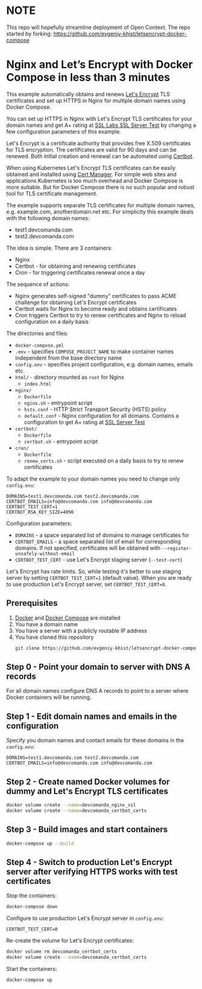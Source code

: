 # NOTE
This repo will hopefully streamline deployment of Open Context. The repo started by forking:
https://github.com/evgeniy-khist/letsencrypt-docker-compose




# Nginx and Let’s Encrypt with Docker Compose in less than 3 minutes

This example automatically obtains and renews [Let's Encrypt](https://letsencrypt.org/) TLS certificates and set up HTTPS in Nginx for multiple domain names using Docker Compose.

You can set up HTTPS in Nginx with Let's Encrypt TLS certificates for your domain names and get A+ rating at [SSL Labs SSL Server Test](https://www.ssllabs.com/ssltest/) by changing a few configuration parameters of this example.

Let's Encrypt is a certificate authority that provides free X.509 certificates for TLS encryption.
The certificates are valid for 90 days and can be renewed. Both initial creation and renewal can be automated using [Certbot](https://certbot.eff.org/).

When using Kubernetes Let's Encrypt TLS certificates can be easily obtained and installed using [Cert Manager](https://cert-manager.io/).
For simple web sites and applications Kubernetes is too much overhead and Docker Compose is more suitable.
But for Docker Compose there is no such popular and robust tool for TLS certificate management.

The example supports separate TLS certificates for multiple domain names, e.g. example.com, anotherdomain.net etc.
For simplicity this example deals with the following domain names:

* test1.devcomanda.com
* test2.devcomanda.com

The idea is simple. There are 3 containers: 

* Nginx
* Certbot - for obtaining and renewing certificates
* Cron - for triggering certificates renewal once a day

The sequence of actions:

* Nginx generates self-signed "dummy" certificates to pass ACME challenge for obtaining Let's Encrypt certificates
* Certbot waits for Nginx to become ready and obtains certificates
* Cron triggers Certbot to try to renew certificates and Nginx to reload configuration on a daily basis

The directories and files:

* `docker-compose.yml`
* `.env` - specifies `COMPOSE_PROJECT_NAME` to make container names independent from the base directory name
* `config.env` - specifies project configuration, e.g. domain names, emails etc.
* `html/` - directory mounted as `root` for Nginx
    * `index.html`
* `nginx/`
    * `Dockerfile`
    * `nginx.sh` - entrypoint script
    * `hsts.conf` - HTTP Strict Transport Security (HSTS) policy
    * `default.conf` - Nginx configuration for all domains. Contains a configuration to get A+ rating at [SSL Server Test](https://www.ssllabs.com/ssltest/)
* `certbot/`
    * `Dockerfile`
    * `certbot.sh` - entrypoint script
* `cron/`
    * `Dockerfile`
    * `renew_certs.sh` - script executed on a daily basis to try to renew certificates

To adapt the example to your domain names you need to change only `config.env`:

```properties
DOMAINS=test1.devcomanda.com test2.devcomanda.com
CERTBOT_EMAILS=info@devcomanda.com info@devcomanda.com
CERTBOT_TEST_CERT=1
CERTBOT_RSA_KEY_SIZE=4096
```

Configuration parameters:

* `DOMAINS` - a space separated list of domains to manage certificates for
* `CERTBOT_EMAILS` - a space separated list of email for corresponding domains. If not specified, certificates will be obtained with `--register-unsafely-without-email`
* `CERTBOT_TEST_CERT` - use Let's Encrypt staging server (`--test-cert`)

Let's Encrypt has rate limits. So, while testing it's better to use staging server by setting `CERTBOT_TEST_CERT=1` (default value).
When you are ready to use production Let's Encrypt server, set `CERTBOT_TEST_CERT=0`.

## Prerequisites

1. [Docker](https://docs.docker.com/install/) and [Docker Compose](https://docs.docker.com/compose/install/) are installed
2. You have a domain name
3. You have a server with a publicly routable IP address
4. You have cloned this repository
   ```bash
   git clone https://github.com/evgeniy-khist/letsencrypt-docker-compose.git
   ```

## Step 0 - Point your domain to server with DNS A records

For all domain names configure DNS A records to point to a server where Docker containers will be running.

## Step 1 - Edit domain names and emails in the configuration

Specify you domain names and contact emails for these domains in the `config.env`:

```properties
DOMAINS=test1.devcomanda.com test2.devcomanda.com
CERTBOT_EMAILS=info@devcomanda.com info@devcomanda.com
```

## Step 2 - Create named Docker volumes for dummy and Let's Encrypt TLS certificates

```bash
docker volume create --name=devcomanda_nginx_ssl
docker volume create --name=devcomanda_certbot_certs
```

## Step 3 - Build images and start containers

```bash
docker-compose up --build
```

## Step 4 - Switch to production Let's Encrypt server after verifying HTTPS works with test certificates

Stop the containers:

```bash
docker-compose down
```

Configure to use production Let's Encrypt server in `config.env`:

```properties
CERTBOT_TEST_CERT=0
```

Re-create the volume for Let's Encrypt certificates:

```bash
docker volume rm devcomanda_certbot_certs
docker volume create --name=devcomanda_certbot_certs
```

Start the containers:

```bash
docker-compose up
```
